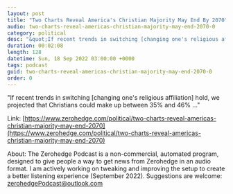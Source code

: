 ```yaml
---
layout: post
title: "Two Charts Reveal America's Christian Majority May End By 2070"
audio: two-charts-reveal-americas-christian-majority-may-end-2070-0
category: political
desc: "&quot;If recent trends in switching [changing one's religious affiliation] hold, we projected that Christians could make up between 35% and 46% ...&quot; "
duration: 00:02:08
length: 128
datetime: Sun, 18 Sep 2022 03:00:00 +0000
tags: podcast
guid: two-charts-reveal-americas-christian-majority-may-end-2070-0
order: 0
---
```

&quot;If recent trends in switching [changing one's religious affiliation] hold, we projected that Christians could make up between 35% and 46% ...&quot; 

Link: [https://www.zerohedge.com/political/two-charts-reveal-americas-christian-majority-may-end-2070](https://www.zerohedge.com/political/two-charts-reveal-americas-christian-majority-may-end-2070)

About: The Zerohedge Podcast is a non-commercial, automated program, designed to give people a way to get news from Zerohedge in an audio format.  I am actively working on tweaking and improving the setup to create a better listening experience (September 2022).  Suggestions are welcome: [zerohedgePodcast@outlook.com](mailto:zerohedgePodcast@outlook.com)